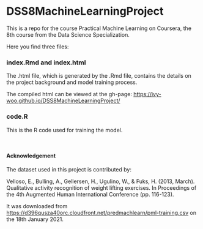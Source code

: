# DSS8MachineLearningProject

This is a repo for the course Practical Machine Learning on Coursera, the 8th course from the Data Science Specialization.

Here you find three files:

### index.Rmd and index.html

The .html file, which is generated by the .Rmd file, contains the details on the project background and model training process.

The compiled html can be viewed at the gh-page:
https://ivy-woo.github.io/DSS8MachineLearningProject/

### code.R

This is the R code used for training the model. 

<br/>

#### Acknowledgement

The dataset used in this project is contributed by:

Velloso, E., Bulling, A., Gellersen, H., Ugulino, W., & Fuks, H. (2013, March). Qualitative activity recognition of weight lifting exercises. In Proceedings of the 4th Augmented Human International Conference (pp. 116-123).

It was downloaded from https://d396qusza40orc.cloudfront.net/predmachlearn/pml-training.csv on the 18th January 2021.
